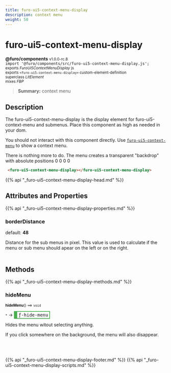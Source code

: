 ```yaml
---
title: furo-ui5-context-menu-display
description: context menu
weight: 50
---
```


# furo-ui5-context-menu-display
**@furo/components** <small>v1.0.0-rc.8</small>
<br>`import '@furo/components/src/furo-ui5-context-menu-display.js';`<small>
<br>exports *FuroUi5ContextMenuDisplay* js
<br>exports `<furo-ui5-context-menu-display>` custom-element-definition
<br>superclass *LitElement*
<br> mixes *FBP*</small>

> **Summary:** context menu

## Description

The furo-ui5-context-menu-display is the display element for furo-ui5-context-menu and submenus.
Place this component as high as needed in your dom.

You should not interact with this component directly. Use [`furo-ui5-context-menu`](?t=FuroUi5ContextMenu) to show a context menu.

There is nothing more to do. The menu creates a transparent "backdrop" with absolute positions 0 0 0 0

```html
 <furo-ui5-context-menu-display></furo-ui5-context-menu-display>
```

{{% api "_furo-ui5-context-menu-display-head.md" %}}

## Attributes and Properties
{{% api "_furo-ui5-context-menu-display-properties.md" %}}






### **borderDistance**
default: **48**</small>

Distance for the sub menus in pixel. This value is used to calculate if the menu or sub menu should apear on the left or on the right.
<br><br>


## Methods
{{% api "_furo-ui5-context-menu-display-methods.md" %}}



### **hideMenu**
<small>**hideMenu**() ⟹ `void`</small>

<small>`*`</small> →
<span  style="border-width:2px 2px 2px 10px; border-style: solid;border-color:  rgb(76, 175, 80);font-family:monospace; padding:2px 4px;">ƒ-hide-menu</span>

Hides the menu witout selecting anything.

If you click somewhere on the background, the menu will also disappear.

<br><br>







{{% api "_furo-ui5-context-menu-display-footer.md" %}}
{{% api "_furo-ui5-context-menu-display-scripts.md" %}}
